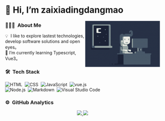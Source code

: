 # 👋 Hi, I’m zaixiadingdangmao

<img alt="Night Coding"  height="150em" src="https://raw.githubusercontent.com/AVS1508/AVS1508/master/assets/Night-Coding.gif" align="right"/>

### 👨🏻‍💻 &nbsp;About Me

💡 &nbsp;I like to explore lastest technologies, develop software solutions and open eyes。\
🌱 I’m currently learning Typescript, Vue3。

### 🛠 &nbsp;Tech Stack

![HTML](https://img.shields.io/badge/-HTML-333333?style=flat&logo=HTML5)&nbsp;
![CSS](https://img.shields.io/badge/-CSS-333333?style=flat&logo=CSS3&logoColor=1572B6)&nbsp;
![JavaScript](https://img.shields.io/badge/-JavaScript-333333?style=flat&logo=javascript)&nbsp;
![vue.js](https://img.shields.io/badge/-Vue.js-333333?style=flat&logo=Vue.js&logoColor=#4FC08D)&nbsp;\
![Node.js](https://img.shields.io/badge/-Node.js-333333?style=flat&logo=node.js)&nbsp;
![Markdown](https://img.shields.io/badge/-Markdown-333333?style=flat&logo=markdown)&nbsp;
![Visual Studio Code](https://img.shields.io/badge/-Visual%20Studio%20Code-333333?style=flat&logo=visual-studio-code&logoColor=007ACC)&nbsp;

### ⚙️ &nbsp;GitHub Analytics

<p align="center">
<a href="https://github.com/zaixiadingdangmao">
  <img height="180em" src="https://github-readme-stats.vercel.app/api?username=zaixiadingdangmao&show_icons=true&include_all_commits=true&count_private=true&theme=vue-dark"/>
  <img height="180em" src="https://github-readme-stats-eight-theta.vercel.app/api/top-langs/?username=zaixiadingdangmao&layout=compact&langs_count=8&theme=vue-dark"/>
</a>  
</p>
